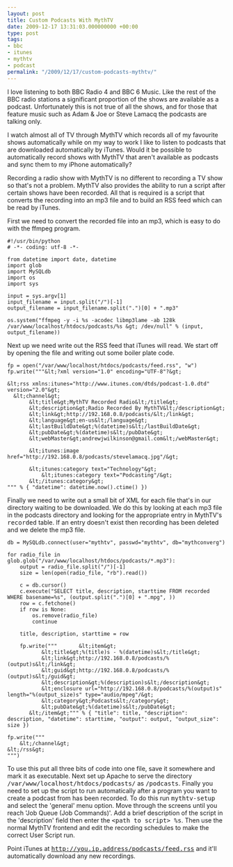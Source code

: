 ```yaml
---
layout: post
title: Custom Podcasts With MythTV
date: 2009-12-17 13:31:03.000000000 +00:00
type: post
tags:
- bbc
- itunes
- mythtv
- podcast
permalink: "/2009/12/17/custom-podcasts-mythtv/"
---
```

I love listening to both BBC Radio 4 and BBC 6 Music. Like the rest of the BBC radio stations a significant proportion of the shows are available as a podcast. Unfortunately this is not true of all the shows, and for those that feature music such as Adam &amp; Joe or Steve Lamacq the podcasts are talking only.

I watch almost all of TV through MythTV which records all of my favourite shows automatically while on my way to work I like to listen to podcasts that are downloaded automatically by iTunes. Would it be possible to automatically record shows with MythTV that aren't available as podcasts and sync them to my iPhone automatically?

Recording a radio show with MythTV is no different to recording a TV show so that's not a problem. MythTV also provides the ability to run a script after certain shows have been recorded. All that is required is a script that converts the recording into an mp3 file and to build an RSS feed which can be read by iTunes.

First we need to convert the recorded file into an mp3, which is easy to do with the ffmpeg program.

    #!/usr/bin/python
    # -*- coding: utf-8 -*-

    from datetime import date, datetime
    import glob
    import MySQLdb
    import os
    import sys

    input = sys.argv[1]
    input_filename = input.split("/")[-1]
    output_filename = input_filename.split(".")[0] + ".mp3"

    os.system("ffmpeg -y -i %s -acodec libmp3lame -ab 128k /var/www/localhost/htdocs/podcasts/%s &gt; /dev/null" % (input, output_filename))

Next up we need write out the RSS feed that iTunes will read. We start off by opening the file and writing out some boiler plate code.

    fp = open("/var/www/localhost/htdocs/podcasts/feed.rss", "w")
    fp.write("""&lt;?xml version="1.0" encoding="UTF-8"?&gt;

    &lt;rss xmlns:itunes="http://www.itunes.com/dtds/podcast-1.0.dtd" version="2.0"&gt;
      &lt;channel&gt;
           &lt;title&gt;MythTV Recorded Radio&lt;/title&gt;
           &lt;description&gt;Radio Recorded By MythTV&lt;/description&gt;
           &lt;link&gt;http://192.168.0.8/podcasts/&lt;/link&gt;
           &lt;language&gt;en-us&lt;/language&gt;
           &lt;lastBuildDate&gt;%(datetime)s&lt;/lastBuildDate&gt;
           &lt;pubDate&gt;%(datetime)s&lt;/pubDate&gt;
           &lt;webMaster&gt;andrewjwilkinson@gmail.com&lt;/webMaster&gt;

           &lt;itunes:image href="http://192.168.0.8/podcasts/stevelamacq.jpg"/&gt;

           &lt;itunes:category text="Technology"&gt;
               &lt;itunes:category text="Podcasting"/&gt;
           &lt;/itunes:category&gt;
    """ % { "datetime": datetime.now().ctime() })

Finally we need to write out a small bit of XML for each file that's in our directory waiting to be downloaded. We do this by looking at each mp3 file in the podcasts directory and looking for the appropriate entry in MythTV's <tt>recorded</tt> table. If an entry doesn't exist then recording has been deleted and we delete the mp3 file.

    db = MySQLdb.connect(user="mythtv", passwd="mythtv", db="mythconverg")

    for radio_file in glob.glob("/var/www/localhost/htdocs/podcasts/*.mp3"):
        output = radio_file.split("/")[-1]
        size = len(open(radio_file, "rb").read())

        c = db.cursor()
        c.execute("SELECT title, description, starttime FROM recorded WHERE basename=%s", (output.split(".")[0] + ".mpg", ))
        row = c.fetchone()
        if row is None:
            os.remove(radio_file)
            continue

        title, description, starttime = row

        fp.write("""       &lt;item&gt;
               &lt;title&gt;%(title)s - %(datetime)s&lt;/title&gt;
               &lt;link&gt;http://192.168.0.8/podcasts/%(output)s&lt;/link&gt;
               &lt;guid&gt;http://192.168.0.8/podcasts/%(output)s&lt;/guid&gt;
               &lt;description&gt;%(description)s&lt;/description&gt;
               &lt;enclosure url="http://192.168.0.8/podcasts/%(output)s" length="%(output_size)s" type="audio/mpeg"/&gt;
               &lt;category&gt;Podcasts&lt;/category&gt;
               &lt;pubDate&gt;%(datetime)s&lt;/pubDate&gt;
           &lt;/item&gt;""" % { "title": title, "description": description, "datetime": starttime, "output": output, "output_size": size })

    fp.write("""
        &lt;/channel&gt;
    &lt;/rss&gt;
    """)

To use this put all three bits of code into one file, save it somewhere and mark it as executable. Next set up Apache to serve the directory <tt>/var/www/localhost/htdocs/podcasts/</tt> as <tt>/podcasts</tt>. Finally you need to set up the script to run automatically after a program you want to create a podcast from has been recorded. To do this run <tt>mythtv-setup</tt> and select the 'general' menu option. Move through the screens until you reach 'Job Queue (Job Commands)'. Add a brief description of the script in the 'description' field then enter the <tt>&lt;path to script&gt; %s</tt>. Then use the normal MythTV frontend and edit the recording schedules to make the correct User Script run.

Point iTunes at <tt>http://you.ip.address/podcasts/feed.rss</tt> and it'll automatically download any new recordings.
